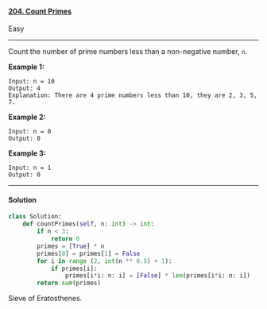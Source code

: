 #### [204. Count Primes](https://leetcode.com/problems/count-primes/)

Easy

---

Count the number of prime numbers less than a non-negative number, `n`.

 

**Example 1:**

```
Input: n = 10
Output: 4
Explanation: There are 4 prime numbers less than 10, they are 2, 3, 5, 7.
```

**Example 2:**

```
Input: n = 0
Output: 0
```

**Example 3:**

```
Input: n = 1
Output: 0
```

---

#### Solution

```python
class Solution:
    def countPrimes(self, n: int) -> int:
		if n < 3:
            return 0
        primes = [True] * n
        primes[0] = primes[1] = False
        for i in range (2, int(n ** 0.5) + 1):
            if primes[i]:
                primes[i*i: n: i] = [False] * len(primes[i*i: n: i])
        return sum(primes)
```

Sieve of Eratosthenes.
